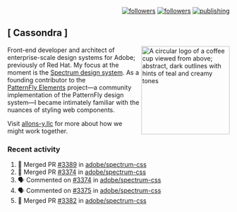 <p align="right"><a rel="me" href="https://front-end.social/@castastrophe">
    <img alt="followers" title="Follow me on Mastodon" src="https://img.shields.io/mastodon/follow/109297102751309835?domain=https%3A%2F%2Ffront-end.social&label=Follow&logo=mastodon&logoColor=white&style=for-the-badge&labelColor=008080&color=006969"/></a>
  <a href="https://codepen.io/castastrophe/">
    <img alt="followers" title="Follow me on CodePen" src="https://img.shields.io/badge/23-1?color=640464&labelColor=7c007c&style=for-the-badge&logo=codepen&label=Follow"/></a>
<a href="https://castastrophe.medium.com/">
    <img alt="publishing" title="View articles on Medium" src="https://img.shields.io/badge/107-1?color=666&labelColor=444&label=subscribe&logo=medium&logoColor=white&style=for-the-badge"/></a>
</p>

## [&nbsp;Cassondra&nbsp;]

<img align="right" src="https://github-production-user-asset-6210df.s3.amazonaws.com/1840295/253016758-ba468774-1cd3-42c2-8f43-947b5eeb5edf.png" height="200" alt="A circular logo of a coffee cup viewed from above; abstract, dark outlines with hints of teal and creamy tones">

Front-end developer and architect of enterprise-scale design systems for Adobe; previously of Red Hat. My focus at the moment is the [Spectrum design system](https://github.com/adobe/spectrum-css). As a founding contributor to the [PatternFly&nbsp;Elements](https://github.com/patternfly/patternfly-elements) project&mdash;a community implementation of the PatternFly design system&mdash;I became intimately familiar with the nuances of styling web components.

Visit [allons-y.llc](http://allons-y.llc/) for more about how we might work together.

### Recent activity

<!--START_SECTION:activity-->
1. 🎉 Merged PR [#3389](https://github.com/adobe/spectrum-css/pull/3389) in [adobe/spectrum-css](https://github.com/adobe/spectrum-css)
2. 🎉 Merged PR [#3374](https://github.com/adobe/spectrum-css/pull/3374) in [adobe/spectrum-css](https://github.com/adobe/spectrum-css)
3. 🗣 Commented on [#3374](https://github.com/adobe/spectrum-css/pull/3374#issuecomment-2470869907) in [adobe/spectrum-css](https://github.com/adobe/spectrum-css)
4. 🗣 Commented on [#3375](https://github.com/adobe/spectrum-css/pull/3375#issuecomment-2469181736) in [adobe/spectrum-css](https://github.com/adobe/spectrum-css)
5. 🎉 Merged PR [#3382](https://github.com/adobe/spectrum-css/pull/3382) in [adobe/spectrum-css](https://github.com/adobe/spectrum-css)
<!--END_SECTION:activity-->
